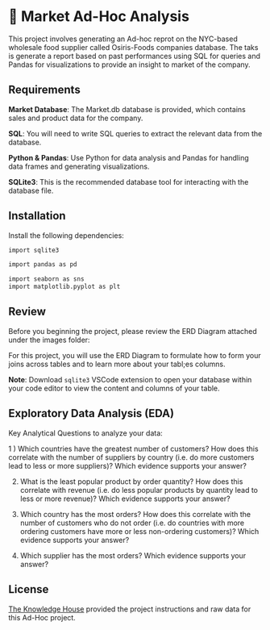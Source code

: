 
# 🏢 Market Ad-Hoc Analysis

This project involves generating an Ad-hoc reprot on the NYC-based wholesale food supplier called Osiris-Foods companies database. The taks is generate a report based on past performances using SQL for queries and Pandas for visualizations to provide an insight to market of the company. 


## Requirements

**Market Database**: The Market.db database is provided, which contains sales and product data for the company.

**SQL**: You will need to write SQL queries to extract the relevant data from the database.

**Python & Pandas**: Use Python for data analysis and Pandas for handling data frames and generating visualizations.

**SQLite3**: This is the recommended database tool for interacting with the database file.
## Installation

Install the following dependencies:
```bash
import sqlite3

import pandas as pd 

import seaborn as sns
import matplotlib.pyplot as plt
```

## Review

Before you beginning the project, please review the ERD Diagram attached under the images folder: 

For this project, you will use the ERD Diagram to formulate how to form your joins across tables and to learn more about your tabl;es columns. 

**Note**: Download `sqlite3` VSCode extension to open your database within your code editor to view the content and columns of your table.   
## Exploratory Data Analysis (EDA)

Key Analytical Questions to analyze your data:

1 ) Which countries have the greatest number of customers? How does this correlate with the number of suppliers by country (i.e. do more customers lead to less or more suppliers)? Which evidence supports your answer?

2) What is the least popular product by order quantity? How does this correlate with revenue (i.e. do less popular products by quantity lead to less or more revenue)? Which evidence supports your answer?

3) Which country has the most orders? How does this correlate with the number of customers who do not order (i.e. do countries with more ordering customers have more or less non-ordering customers)? Which evidence supports your answer?

4) Which supplier has the most orders? Which evidence supports your answer?
## License

[The Knowledge House](https://www.theknowledgehouse.org/) provided the project instructions and raw data for this Ad-Hoc project. 


